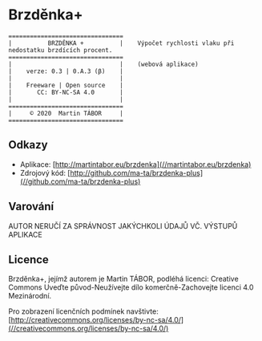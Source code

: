 # Brzděnka+

```text
================================
|          BRZDĚNKA +          |    Výpočet rychlosti vlaku při nedostatku brzdících procent.
================================
|                              |    (webová aplikace)
|    verze: 0.3 | 0.A.3 (β)    |
|                              |
|    Freeware | Open source    |
|       CC: BY-NC-SA 4.0       |
|                              |
================================
|     © 2020  Martin TÁBOR     |
================================
```

## Odkazy

- Aplikace: [http://martintabor.eu/brzdenka](//martintabor.eu/brzdenka)
- Zdrojový kód: [http://github.com/ma-ta/brzdenka-plus](//github.com/ma-ta/brzdenka-plus)

## Varování

AUTOR NERUČÍ ZA SPRÁVNOST JAKÝCHKOLI ÚDAJŮ VČ. VÝSTUPŮ APLIKACE

## Licence

Brzděnka+, jejímž autorem je Martin TÁBOR, podléhá licenci:
Creative Commons Uveďte původ-Neužívejte dílo komerčně-Zachovejte licenci 4.0 Mezinárodní.

Pro zobrazení licenčních podmínek navštivte: [http://creativecommons.org/licenses/by-nc-sa/4.0/](//creativecommons.org/licenses/by-nc-sa/4.0/)
